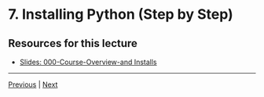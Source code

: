#  7. Installing Python (Step by Step)




##  Resources for this lecture

-   [Slides: 000-Course-Overview-and Installs](https://docs.google.com/presentation/d/1KBNgNB_JnuXtqpz7Tk7PBinCDteB7pmpeRwZQYqODo0/edit#slide=id.g30f1754bdf_0_6)



---
[Previous](./6_Command-Line-Basics.md) | [Next](./8_Running-Python-Code.md)

